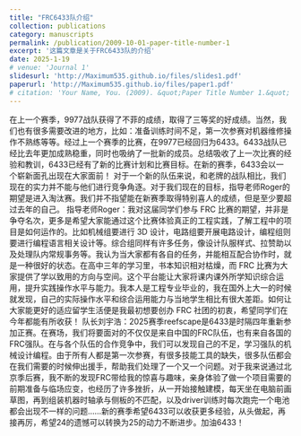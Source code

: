 ```yaml
---
title: "FRC6433队介绍"
collection: publications
category: manuscripts
permalink: /publication/2009-10-01-paper-title-number-1
excerpt: '这篇文章是关于FRC6433队的介绍'
date: 2025-1-19
# venue: 'Journal 1'
slidesurl: 'http://Maximum535.github.io/files/slides1.pdf'
paperurl: 'http://Maximum535.github.io/files/paper1.pdf'
# citation: 'Your Name, You. (2009). &quot;Paper Title Number 1.&quot; <i>Journal 1</i>. 1(1).'
---
```


在上一个赛季，9977战队获得了不菲的成绩，取得了三等奖的好成绩。当然，我们也有很多需要改进的地方，比如：准备训练时间不足，第一次参赛对机器维修操作不熟练等等。经过上一个赛季的比赛，在9977已经回归为6433。6433战队已经比去年更加成熟稳重，同时也吸纳了一批新的成员。总结吸收了上一次比赛的经验和教训，6433已经有了新的比赛计划和比赛目标。在新的赛季，6433会以一个崭新面孔出现在大家面前！
对于一个新的队伍来说，和老牌的战队相比，我们现在的实力并不能与他们进行竞争角逐。对于我们现在的目标，指导老师Roger的期望是进入淘汰赛。我们并不指望能在新赛季取得特别喜人的成绩，但是至少要超过去年的自己。
指导老师Roger：我对这届同学们参与 FRC 比赛的期望，并非是争夺名次，更多是希望大家能通过这个比赛体验真正的工程实践，了解工程中的项目是如何运作的。比如机械组要进行 3D 设计，电路组要开展电路设计，编程组则要进行编程语言相关设计等。综合组同样有许多任务，像设计队服样式、拉赞助以及处理队内常规事务等。我认为当大家都有各自的任务，并能相互配合协作时，就是一种很好的状态。在高中三年的学习里，书本知识相对枯燥，而 FRC 比赛为大家提供了学以致用的方向与空间。这个平台能让大家将课内课外所学知识综合运用，提升实践操作水平与能力。我本人是工程专业毕业的，我在国外上大一的时候就发现，自己的实际操作水平和综合运用能力与当地学生相比有很大差距。如何让大家能更好的适应留学生活便是我最初想要创办 FRC 社团的初衷，希望同学们在今年都能有所收获！
队长刘宇浩：2025赛季reefscape是6433是时隔四年重新参加正赛。在赛场，我们将要面对的不仅仅是来自中国的FRC队伍，也有来自各国的FRC强队。在与各个队伍的合作竞争中，我们可以发现自己的不足，学习强队的机械设计编程。由于所有人都是第一次参赛，有很多技能工具的缺失，很多队伍都会在我们需要的时候伸出援手，帮助我们处理了一个又一个问题。对于我来说通过北京季后赛，我不断的发现FRC带给我的惊喜与趣味，亲身体验了做一个项目需要的前期准备与临场应变，也经历了许多挫折，从一开始接触建模，每天坐在电脑前画草图，再到组装机器时轴承与侧板的不匹配，以及driver训练时每次跑完一个电池都会出现不一样的问题……新的赛季希望6433可以收获更多经验，从头做起，再接再厉，希望24的遗憾可以转换为25的动力不断进步。加油6433！
